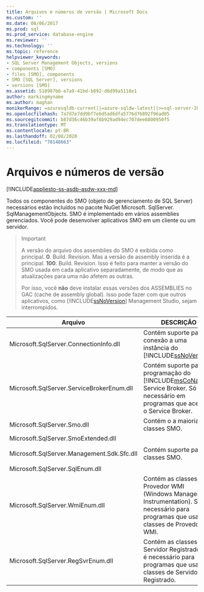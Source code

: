 ```yaml
---
title: Arquivos e números de versão | Microsoft Docs
ms.custom: ''
ms.date: 08/06/2017
ms.prod: sql
ms.prod_service: database-engine
ms.reviewer: ''
ms.technology: ''
ms.topic: reference
helpviewer_keywords:
- SQL Server Management Objects, versions
- components [SMO]
- files [SMO], components
- SMO [SQL Server], versions
- versions [SMO]
ms.assetid: 510907b6-e7a9-41bd-b892-d6d99a5118e1
author: markingmyname
ms.author: maghan
monikerRange: =azuresqldb-current||=azure-sqldw-latest||>=sql-server-2016||=sqlallproducts-allversions||>=sql-server-linux-2017||=azuresqldb-mi-current
ms.openlocfilehash: 7a7d7e7dd9bf7e6d5ad6dfa5776d76892f96ad05
ms.sourcegitcommit: b87d36c46b39af8b929ad94ec707dee8800950f5
ms.translationtype: MT
ms.contentlocale: pt-BR
ms.lasthandoff: 02/08/2020
ms.locfileid: "70148663"
---
```

# <a name="files-and-version-numbers"></a>Arquivos e números de versão
[!INCLUDE[appliesto-ss-asdb-asdw-xxx-md](../../includes/appliesto-ss-asdb-asdw-xxx-md.md)]

  Todos os componentes do SMO (objeto de gerenciamento de SQL Server) necessários estão incluídos no pacote NuGet Microsoft. SqlServer. SqlManagementObjects. SMO é implementado em vários assemblies gerenciados. Você pode desenvolver aplicativos SMO em um cliente ou um servidor.  

> > [!Important]
> > A versão do arquivo dos assemblies do SMO é exibida como principal. **0**. Build. Revision. Mas a versão de assembly inserida é a principal. **100**. Build. Revision. Isso é feito para manter a versão do SMO usada em cada aplicativo separadamente, de modo que as atualizações para uma não afetem as outras.
> > 
> > Por isso, você **não** deve instalar essas versões dos ASSEMBLIES no GAC (cache de assembly global). Isso pode fazer com que outros aplicativos, como [!INCLUDE[ssNoVersion](../../includes/ssnoversion-md.md)] Management Studio, sejam interrompidos. 
  
|Arquivo|DESCRIÇÃO|  
|-----------|-----------------|  
|Microsoft.SqlServer.ConnectionInfo.dll|Contém suporte para conexão a uma instância do [!INCLUDE[ssNoVersion](../../includes/ssnoversion-md.md)].|  
|Microsoft.SqlServer.ServiceBrokerEnum.dll|Contém suporte para programação do [!INCLUDE[msCoName](../../includes/msconame-md.md)] Service Broker. Só é necessário em programas que acessam o Service Broker.|  
|Microsoft.SqlServer.Smo.dll|Contém o a maioria das classes SMO.|  
|Microsoft.SqlServer.SmoExtended.dll<br /><br /> Microsoft.SqlServer.Management.Sdk.Sfc.dll<br /><br /> Microsoft.SqlServer.SqlEnum.dll|Contém suporte para as classes SMO.|  
|Microsoft.SqlServer.WmiEnum.dll|Contém as classes de Provedor WMI (Windows Management Instrumentation). Só é necessário para programas que usam as classes de Provedor WMI.|  
|Microsoft.SqlServer.RegSvrEnum.dll|Contém as classes de Servidor Registrado. Só é necessário para programas que usam as classes de Servidor Registrado.|  
  
  

